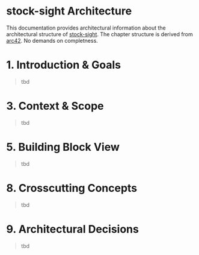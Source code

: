 # stock-sight Architecture

This documentation provides architectural information about the architectural structure of [stock-sight](https://github.com/ruegerj/stock-sight). The chapter structure is derived from [arc42](https://arc42.org/overview). No demands on completness.

# 1. Introduction & Goals

> tbd

# 3. Context & Scope

> tbd

# 5. Building Block View

> tbd

# 8. Crosscutting Concepts

> tbd

# 9. Architectural Decisions

> tbd
